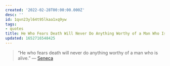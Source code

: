 ```yaml
---
created: '2022-02-28T00:00:00.000Z'
desc: ''
id: 1qvn23yl64t95lkaa1xq9yw
tags:
- quotes
title: He Who Fears Death Will Never Do Anything Worthy of a Man Who Is Alive
updated: 1652716548425
---
```

   
> “He who fears death will never do anything worthy of a man who is alive.”  — [Seneca](/not_created.md)
